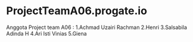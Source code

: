 # ProjectTeamA06.progate.io


Anggota Project team A06 :
1.Achmad Uzairi Rachman 
2.Henri
3.Salsabila Adinda H
4.Ari Isti Vinias 
5.Giena
